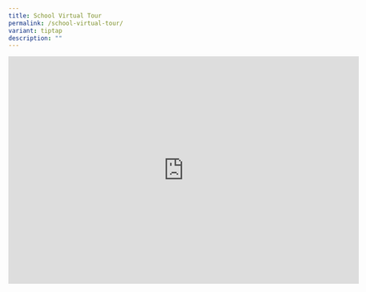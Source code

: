 ```yaml
---
title: School Virtual Tour
permalink: /school-virtual-tour/
variant: tiptap
description: ""
---
```

<div class="iframe-wrapper">
<iframe height="455" width="700" allowfullscreen="true" frameborder="0" src="https://www.youtube.com/embed/ke6EZuypeIE?si=uASPI4AD36cRtTZT"></iframe>
</div>
<p></p>